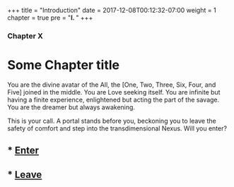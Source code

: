 +++
title = "Introduction"
date = 2017-12-08T00:12:32-07:00
weight = 1
chapter = true
pre = "<b>I. </b>"
+++

### Chapter X

# Some Chapter title

<script src="http://code.jquery.com/jquery-1.4.2.min.js"></script>
<script>
  function goBack(){window.history.back();}
</script>

You are the divine avatar of the All, the [One, Two, Three, Six, Four, and Five] joined in the middle. You are Love seeking itself. You are infinite but having a finite experience, enlightened but acting the part of the savage. You are the dreamer but always awakening. 

This is your call. A portal stands before you, beckoning you to leave the safety of comfort and step into the transdimensional Nexus. Will you enter?

## * [Enter](#)
## * <a href="#" onclick="window.history.back()">Leave</a>